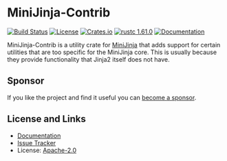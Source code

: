 # MiniJinja-Contrib

[![Build Status](https://github.com/mitsuhiko/minijinja/workflows/Tests/badge.svg?branch=main)](https://github.com/mitsuhiko/minijinja/actions?query=workflow%3ATests)
[![License](https://img.shields.io/github/license/mitsuhiko/minijinja)](https://github.com/mitsuhiko/minijinja/blob/main/LICENSE)
[![Crates.io](https://img.shields.io/crates/d/minijinja-contrib.svg)](https://crates.io/crates/minijinja-contrib)
[![rustc 1.61.0](https://img.shields.io/badge/rust-1.61%2B-orange.svg)](https://img.shields.io/badge/rust-1.61%2B-orange.svg)
[![Documentation](https://docs.rs/minijinja-contrib/badge.svg)](https://docs.rs/minijinja-contrib)

MiniJinja-Contrib is a utility crate for [MiniJinja](https://github.com/mitsuhiko/minijinja)
that adds support for certain utilities that are too specific for the MiniJinja core.  This is
usually because they provide functionality that Jinja2 itself does not have.

## Sponsor

If you like the project and find it useful you can [become a
sponsor](https://github.com/sponsors/mitsuhiko).

## License and Links

- [Documentation](https://docs.rs/minijinja-contrib/)
- [Issue Tracker](https://github.com/mitsuhiko/minijinja/issues)
- License: [Apache-2.0](https://github.com/mitsuhiko/minijinja/blob/main/LICENSE)
